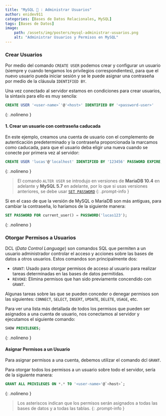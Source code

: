 ```yaml
---
title: "MySQL 🐬 : Administrar Usuarios"
author: enidev911
categories: [Bases de Datos Relacionales, MySQL]
tags: [Bases de Datos]
image:
    path: /assets/img/posters/mysql-administrar-usuarios.png
    alt: "Administrar Usuarios y Permisos en MySQL"
---
```



### Crear Usuarios

Por medio del comando `CREATE USER` podemos crear y configurar un usuario (siempre y cuando tengamos los privilegios correspondientes), para que el nuevo usuario pueda iniciar sesión y se le puede asignar una contraseña por medio de la cláusula `IDENTIFIED BY`.

Una vez conectado al servidor estamos en condiciones para crear usuarios, la sintaxis para ello es muy sencila:

```sql
CREATE USER '<user-name>`'@'<host>' IDENTIFIED BY '<password-user>'
```
{: .nolineno }

#### 1. Crear un usuario con contraseña caducada

En este ejemplo, creamos una cuenta de usuario con el complemento de autenticación predeterminado y la contraseña proporcionada la marcamos como caducada, para que el usuario deba eligir una nueva cuando se conecte por primera vez al servidor:

```sql
CREATE USER 'lucas'@'localhost' IDENTIFIED BY '123456' PASSWORD EXPIRE;
```
{: .nolineno }

> El comando `ALTER USER` se introdujo en versiones de **MariaDB 10.4** en adelante y **MySQL 5.7** en adelante, por lo que si usas versiones anteriores, se debe usar [`SET PASSWORD`](https://dev.mysql.com/doc/refman/8.4/en/set-password.html)
{: .prompt-info }

Si en el caso de que la versión de MySQL o MariaDB son más antiguas, para cambiar la contraseña, lo haríamos de la siguiente manera:

```sql
SET PASSWORD FOR current_user() = PASSWORD('lucas123');
```
{: .nolineno }

### Otorgar Permisos a Usuarios


DCL (*Data Control Language*) son comandos SQL que permiten a un usuario administrador controlar el acceso y acciones sobre las bases de datos a otros usuarios. Estos comandos son principalmente dos:

- `GRANT`: Usado para otorgar permisos de acceso al usuario para realizar tareas determinadas en las bases de datos permitidas.
- `REVOKE`: Elimina permisos que han sido previamente concendido con `GRANT`.

Algunas tareas sobre las que se pueden conceder o denegar permisos son las siguientes: `CONNECT`, `SELECT`, `INSERT`, `UPDATE`, `DELETE`, `USAGE`, etc.

Para ver una lista más detallada de todos los permisos que pueden ser asignados a una cuenta de usuario, nos conectamos al servidor y ejecutamos el siguiente comando:

```sql
SHOW PRIVILEGES;
```
{: .nolineno }


#### Asignar Permisos a un Usuario

Para asignar permisos a una cuenta, debemos utilizar el comando dcl `GRANT`.

Para otorgar todos los permisos a un usuario sobre todo el servidor, sería de la siguiente manera:

```sql
GRANT ALL PRIVILEGES ON *.* TO '<user-name>'@`<host>`;
```
{: .nolineno }

> Los asteriscos indican que los permisos serán asignados a todas las bases de datos y a todas las tablas.
{: .prompt-info }
